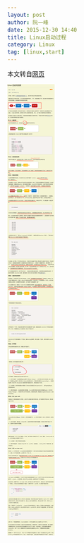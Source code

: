 ```yaml
---
layout: post
author: 阮一峰
date: 2015-12-30 14:40
title: Linux启动过程
category: Linux
tag: [linux,start]
---
```

本文转自[网页](http://www.ruanyifeng.com/blog/2013/08/linux_boot_process.html)

![Linux start](/public/img/linux/linux_start.png)
